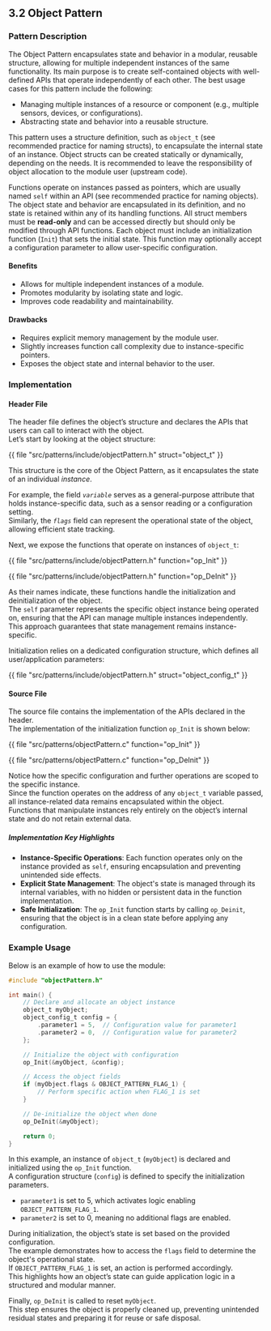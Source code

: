## 3.2 Object Pattern

### Pattern Description

The Object Pattern encapsulates state and behavior in a modular, reusable structure, allowing for multiple independent instances of the same functionality.
Its main purpose is to create self-contained objects with well-defined APIs that operate independently of each other.
The best usage cases for this pattern include the following:

- Managing multiple instances of a resource or component (e.g., multiple sensors, devices, or configurations).  
- Abstracting state and behavior into a reusable structure.  

This pattern uses a structure definition, such as `object_t` (see recommended practice for naming structs), to encapsulate the internal state of an instance.
Object structs can be created statically or dynamically, depending on the needs.
It is recommended to leave the responsibility of object allocation to the module user (upstream code).  

Functions operate on instances passed as pointers, which are usually named `self` within an API (see recommended practice for naming objects).
The object state and behavior are encapsulated in its definition, and no state is retained within any of its handling functions.
All struct members must be **read-only** and can be accessed directly but should only be modified through API functions.
Each object must include an initialization function (`Init`) that sets the initial state. This function may optionally accept a configuration parameter to allow user-specific configuration.  

#### Benefits

- Allows for multiple independent instances of a module.  
- Promotes modularity by isolating state and logic.  
- Improves code readability and maintainability.  

#### Drawbacks

- Requires explicit memory management by the module user.  
- Slightly increases function call complexity due to instance-specific pointers.
- Exposes the object state and internal behavior to the user.  

### **Implementation**  

#### **Header File**  

The header file defines the object’s structure and declares the APIs that users can call to interact with the object.  
Let’s start by looking at the object structure:  

{{ file "src/patterns/include/objectPattern.h" struct="object_t" }}  

This structure is the core of the Object Pattern, as it encapsulates the state of an individual *instance*.  

For example, the field *`variable`* serves as a general-purpose attribute that holds instance-specific data, such as a sensor reading or a configuration setting.  
Similarly, the *`flags`* field can represent the operational state of the object, allowing efficient state tracking.  

Next, we expose the functions that operate on instances of `object_t`:  

{{ file "src/patterns/include/objectPattern.h" function="op_Init" }}  

{{ file "src/patterns/include/objectPattern.h" function="op_DeInit" }}  

As their names indicate, these functions handle the initialization and deinitialization of the object.  
The `self` parameter represents the specific object instance being operated on, ensuring that the API can manage multiple instances independently.  
This approach guarantees that state management remains instance-specific.  

Initialization relies on a dedicated configuration structure, which defines all user/application parameters:  

{{ file "src/patterns/include/objectPattern.h" struct="object_config_t" }}  

#### **Source File**  

The source file contains the implementation of the APIs declared in the header.  
The implementation of the initialization function `op_Init` is shown below:  

{{ file "src/patterns/objectPattern.c" function="op_Init" }}  

{{ file "src/patterns/objectPattern.c" function="op_DeInit" }}  

Notice how the specific configuration and further operations are scoped to the specific instance.  
Since the function operates on the address of any `object_t` variable passed, all instance-related data remains encapsulated within the object.  
Functions that manipulate instances rely entirely on the object’s internal state and do not retain external data.  

##### **Implementation Key Highlights**  

- **Instance-Specific Operations**: Each function operates only on the instance provided as `self`, ensuring encapsulation and preventing unintended side effects.  
- **Explicit State Management**: The object's state is managed through its internal variables, with no hidden or persistent data in the function implementation.  
- **Safe Initialization**: The `op_Init` function starts by calling `op_Deinit`, ensuring that the object is in a clean state before applying any configuration.

### **Example Usage**  

Below is an example of how to use the module:  

```c
#include "objectPattern.h"

int main() {
    // Declare and allocate an object instance
    object_t myObject;
    object_config_t config = {
        .parameter1 = 5,  // Configuration value for parameter1
        .parameter2 = 0,  // Configuration value for parameter2
    };

    // Initialize the object with configuration
    op_Init(&myObject, &config);

    // Access the object fields
    if (myObject.flags & OBJECT_PATTERN_FLAG_1) {
        // Perform specific action when FLAG_1 is set
    }

    // De-initialize the object when done
    op_DeInit(&myObject);

    return 0;
}
```
In this example, an instance of `object_t` (`myObject`) is declared and initialized using the `op_Init` function.  
A configuration structure (`config`) is defined to specify the initialization parameters.  

- `parameter1` is set to 5, which activates logic enabling `OBJECT_PATTERN_FLAG_1`.  
- `parameter2` is set to 0, meaning no additional flags are enabled.  

During initialization, the object’s state is set based on the provided configuration.  
The example demonstrates how to access the `flags` field to determine the object's operational state.  
If `OBJECT_PATTERN_FLAG_1` is set, an action is performed accordingly.  
This highlights how an object’s state can guide application logic in a structured and modular manner.  

Finally, `op_DeInit` is called to reset `myObject`.  
This step ensures the object is properly cleaned up, preventing unintended residual states and preparing it for reuse or safe disposal.